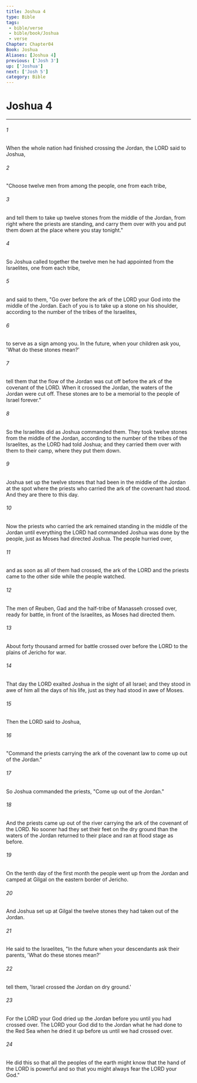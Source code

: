 ```yaml
---
title: Joshua 4
type: Bible
tags:
 - bible/verse
 - bible/book/Joshua
 - verse
Chapter: Chapter04
Book: Joshua
Aliases: [Joshua 4]
previous: ['Josh 3']
up: ['Joshua']
next: ['Josh 5']
category: Bible
---
```

# Joshua 4

***


###### 1 
When the whole nation had finished crossing the Jordan, the LORD said to Joshua, 

###### 2 
"Choose twelve men from among the people, one from each tribe, 

###### 3 
and tell them to take up twelve stones from the middle of the Jordan, from right where the priests are standing, and carry them over with you and put them down at the place where you stay tonight." 

###### 4 
So Joshua called together the twelve men he had appointed from the Israelites, one from each tribe, 

###### 5 
and said to them, "Go over before the ark of the LORD your God into the middle of the Jordan. Each of you is to take up a stone on his shoulder, according to the number of the tribes of the Israelites, 

###### 6 
to serve as a sign among you. In the future, when your children ask you, 'What do these stones mean?' 

###### 7 
tell them that the flow of the Jordan was cut off before the ark of the covenant of the LORD. When it crossed the Jordan, the waters of the Jordan were cut off. These stones are to be a memorial to the people of Israel forever." 

###### 8 
So the Israelites did as Joshua commanded them. They took twelve stones from the middle of the Jordan, according to the number of the tribes of the Israelites, as the LORD had told Joshua; and they carried them over with them to their camp, where they put them down. 

###### 9 
Joshua set up the twelve stones that had been in the middle of the Jordan at the spot where the priests who carried the ark of the covenant had stood. And they are there to this day. 

###### 10 
Now the priests who carried the ark remained standing in the middle of the Jordan until everything the LORD had commanded Joshua was done by the people, just as Moses had directed Joshua. The people hurried over, 

###### 11 
and as soon as all of them had crossed, the ark of the LORD and the priests came to the other side while the people watched. 

###### 12 
The men of Reuben, Gad and the half-tribe of Manasseh crossed over, ready for battle, in front of the Israelites, as Moses had directed them. 

###### 13 
About forty thousand armed for battle crossed over before the LORD to the plains of Jericho for war. 

###### 14 
That day the LORD exalted Joshua in the sight of all Israel; and they stood in awe of him all the days of his life, just as they had stood in awe of Moses. 

###### 15 
Then the LORD said to Joshua, 

###### 16 
"Command the priests carrying the ark of the covenant law to come up out of the Jordan." 

###### 17 
So Joshua commanded the priests, "Come up out of the Jordan." 

###### 18 
And the priests came up out of the river carrying the ark of the covenant of the LORD. No sooner had they set their feet on the dry ground than the waters of the Jordan returned to their place and ran at flood stage as before. 

###### 19 
On the tenth day of the first month the people went up from the Jordan and camped at Gilgal on the eastern border of Jericho. 

###### 20 
And Joshua set up at Gilgal the twelve stones they had taken out of the Jordan. 

###### 21 
He said to the Israelites, "In the future when your descendants ask their parents, 'What do these stones mean?' 

###### 22 
tell them, 'Israel crossed the Jordan on dry ground.' 

###### 23 
For the LORD your God dried up the Jordan before you until you had crossed over. The LORD your God did to the Jordan what he had done to the Red Sea when he dried it up before us until we had crossed over. 

###### 24 
He did this so that all the peoples of the earth might know that the hand of the LORD is powerful and so that you might always fear the LORD your God." 
